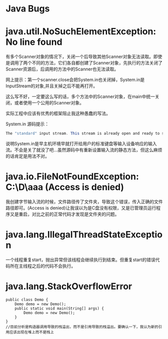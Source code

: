 # Java Bugs

# java.util.NoSuchElementException: No line found

有多个Scanner对象的情况下，关闭一个后导致其他Scanner对象无法读取。即使是调用了两个不同的方法，它们各自都创建了Scanner对象，先执行的方法关闭了Scanner资源后，后调用的方法中的Scanner也无法读取。

网上提示：第一个scanner.close会把System.in也关闭掉，System.in是InputStream的对象,并且关掉之后不能再打开。

这么写不好，一定要这么写的话，多个方法中的Scanner对象，在main中统一关闭，或者使用一个公用的Scanner对象。

实际工程中应该有优秀的框架阻止我这种愚蠢的写法。

System.in 源码提示：

```java
The "standard" input stream. This stream is already open and ready to supply input data. Typically this stream corresponds to keyboard input or another input source specified by the host environment or user.
```

说明System.in是早主机环境早就打开给用户的标准键盘等输入设备响应的输入流。不会是关了就没了吧...虽然源码中有重新设置输入流的静态方法，但这么麻烦的话肯定是用法不对。



# java.io.FileNotFoundException: C:\D\aaa (Access is denied)

我创建字节输入流的时候，文件路径传了文件夹，导致这个错误，传入正确的文件路径即可。(Access is denied)让我误以为是C盘没有权限，又是已管理员运行程序又是重启，对比之前的正常代码才发现是文件夹的问题。

# java.lang.IllegalThreadStateException

一个线程重复start，抛出异常但该线程会继续执行到结束。但重复start的错误代码所在主线程之后的代码不会执行。



# java.lang.StackOverflowError

```
public class Demo {
    Demo demo = new Demo();
    public static void main(String[] args) {
        Demo demo = new Demo();
    }
}
//目前分析是构造器调用导致的栈溢出，而不是引用导致的栈溢出。要确认一下，我认为新的引用应该出现在堆上而不是栈上
```

